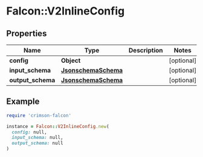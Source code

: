 # Falcon::V2InlineConfig

## Properties

| Name | Type | Description | Notes |
| ---- | ---- | ----------- | ----- |
| **config** | **Object** |  | [optional] |
| **input_schema** | [**JsonschemaSchema**](JsonschemaSchema.md) |  | [optional] |
| **output_schema** | [**JsonschemaSchema**](JsonschemaSchema.md) |  | [optional] |

## Example

```ruby
require 'crimson-falcon'

instance = Falcon::V2InlineConfig.new(
  config: null,
  input_schema: null,
  output_schema: null
)
```

